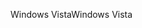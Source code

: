 <span data-ttu-id="48496-101">Windows Vista</span><span class="sxs-lookup"><span data-stu-id="48496-101">Windows Vista</span></span>